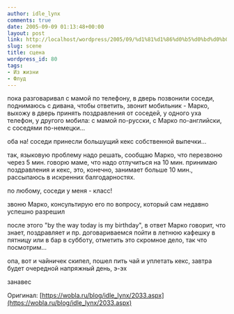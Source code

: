 ```yaml
---
author: idle_lynx
comments: true
date: 2005-09-09 01:13:48+00:00
layout: post
link: http://localhost/wordpress/2005/09/%d1%81%d1%86%d0%b5%d0%bd%d0%b0/
slug: scene
title: сцена
wordpress_id: 80
tags:
- Из жизни
- Флуд
---
```


пока разговаривал с мамой по телефону, в дверь позвонили соседи, поднимаюсь с дивана, чтобы ответить, звонит мобильник - Марко, выхожу в дверь принять поздравления от соседей, у одного уха телефон, у другого мобила: с мамой по-русски, с Марко по-английски, с соседями по-немецки...

оба на! соседи принесли большущий кекс собственной выпечки...

так, языковую проблему надо решать, сообщаю Марко, что перезвоню через 5 мин. говорю маме, что надо отлучиться на 10 мин. принимаю поздравления и кекс, это, конечно, занимает больше 10 мин., рассыпаюсь в искренних балгодарностях.

по любому, соседи у меня - класс!

звоню Марко, консультирую его по вопросу, который сам недавно успешно разрешил

после этого "by the way today is my birthday", в ответ Марко говорит, что знает, поздравляет и пр. договариваемся пойти в летнюю кафешку в пятницу или в бар в субботу, отметить это скромное дело, так что посмотрим...

опа, вот и чайничек скипел, пошел пить чай и уплетать кекс, завтра будет очередной напряжный день, э-эх

занавес

Оригинал: [https://wobla.ru/blog/idle_lynx/2033.aspx](https://wobla.ru/blog/idle_lynx/2033.aspx)
